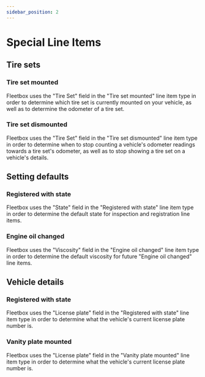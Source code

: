 ```yaml
---
sidebar_position: 2
---
```


# Special Line Items

## Tire sets

### Tire set mounted

Fleetbox uses the "Tire Set" field in the "Tire set mounted" line item type in order to determine which tire set is currently mounted on your vehicle, as well as to determine the odometer of a tire set.

### Tire set dismounted

Fleetbox uses the "Tire Set" field in the "Tire set dismounted" line item type in order to determine when to stop counting a vehicle's odometer readings towards a tire set's odometer, as well as to stop showing a tire set on a vehicle's details.

## Setting defaults

### Registered with state

Fleetbox uses the "State" field in the "Registered with state" line item type in order to determine the default state for inspection and registration line items.

### Engine oil changed

Fleetbox uses the "Viscosity" field in the "Engine oil changed" line item type in order to determine the default viscosity for future "Engine oil changed" line items.

## Vehicle details

### Registered with state

Fleetbox uses the "License plate" field in the "Registered with state" line item type in order to determine what the vehicle's current license plate number is.

### Vanity plate mounted

Fleetbox uses the "License plate" field in the "Vanity plate mounted" line item type in order to determine what the vehicle's current license plate number is.
